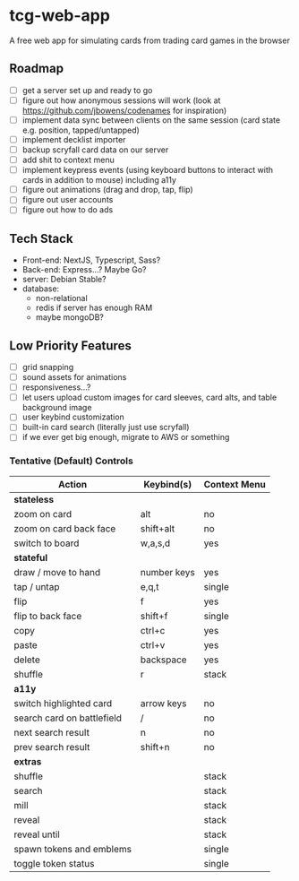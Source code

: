 # tcg-web-app

A free web app for simulating cards from trading card games in the browser

## Roadmap

- [ ] get a server set up and ready to go
- [ ] figure out how anonymous sessions will work (look at <https://github.com/jbowens/codenames> for inspiration)
- [ ] implement data sync between clients on the same session (card state e.g. position, tapped/untapped)
- [ ] implement decklist importer
- [ ] backup scryfall card data on our server
- [ ] add shit to context menu
- [ ] implement keypress events (using keyboard buttons to interact with cards in addition to mouse) including a11y
- [ ] figure out animations (drag and drop, tap, flip)
- [ ] figure out user accounts
- [ ] figure out how to do ads

## Tech Stack

- Front-end: NextJS, Typescript, Sass?
- Back-end: Express...? Maybe Go?
- server: Debian Stable?
- database:
  - non-relational
  - redis if server has enough RAM
  - maybe mongoDB?

## Low Priority Features

- [ ] grid snapping
- [ ] sound assets for animations
- [ ] responsiveness...?
- [ ] let users upload custom images for card sleeves, card alts, and table background image
- [ ] user keybind customization
- [ ] built-in card search (literally just use scryfall)
- [ ] if we ever get big enough, migrate to AWS or something

### Tentative (Default) Controls

| **Action**                 | **Keybind(s)** | **Context Menu** |
| -------------------------- | -------------- | ---------------- |
| **stateless**              |
| zoom on card               | alt            | no               |
| zoom on card back face     | shift+alt      | no               |
| switch to board            | w,a,s,d        | yes              |
| **stateful**               |
| draw / move to hand        | number keys    | yes              |
| tap / untap                | e,q,t          | single           |
| flip                       | f              | yes              |
| flip to back face          | shift+f        | single           |
| copy                       | ctrl+c         | yes              |
| paste                      | ctrl+v         | yes              |
| delete                     | backspace      | yes              |
| shuffle                    | r              | stack            |
| **a11y**                   |
| switch highlighted card    | arrow keys     | no               |
| search card on battlefield | /              | no               |
| next search result         | n              | no               |
| prev search result         | shift+n        | no               |
| **extras**                 |
| shuffle                    |                | stack            |
| search                     |                | stack            |
| mill                       |                | stack            |
| reveal                     |                | stack            |
| reveal until               |                | stack            |
| spawn tokens and emblems   |                | single           |
| toggle token status        |                | single           |
